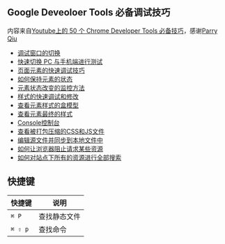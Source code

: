 ## Google Deveoloer Tools 必备调试技巧

内容来自[Youtube上的 50 个 Chrome Developer Tools 必备技巧](https://www.youtube.com/watch?v=xSrpjGSNqvI&list=PLXbU-2B80FvBhAYNx8qqx6gaNSKX9HlCm)，感谢[Parry Qiu](https://www.youtube.com/channel/UCTJl5ok3HDONqcOOavWbhtw)

* [调试窗口的切换](/tools/google-developer-tools/debug-window-switching.md)
* [快速切换 PC 与手机端进行测试](/tools/google-developer-tools/quickly-switch-between-pc-and-mobile-phone-mode.md)
* [页面元素的快速调试技巧](/tools/google-developer-tools/quick-debugging-techniques-for-page-elements.md)
* [如何保持元素的状态](/tools/google-developer-tools/how-to-keep-the-state-of-the-element.md)
* [元素状态改变的监控方法](/tools/google-developer-tools/monitoring-of-element-status-changes.md)
* [样式的快速调试和修改](/tools/google-developer-tools/quick-debugging-and-modification-of-styles.md)
* [查看元素样式的盒模型](/tools/google-developer-tools/check-element-style-box-model.md)
* [查看元素最终的样式](/tools/google-developer-tools/see-the-final-style-of-the-element.md)
* [Console控制台](/tools/google-developer-tools/console.md)
* [查看被打包压缩的CSS和JS文件](/tools/google-developer-tools/view-packed-css-and-js-files.md)
* [编辑源文件并同步到本地文件中](/tools/google-developer-tools/edit-source-files-and-sync-to-local-files.md)
* [如何让浏览器阻止请求某些资源](/tools/google-developer-tools/how-to-make-browsers-block-requests-for-certain-resources.md)
* [如何对站点下所有的资源进行全部搜索](/tools/google-developer-tools/how-to-search-all-the-resources-under-the-site.md)

## 快捷键

| 快捷键 | 说明 |
| --- | --- |
| `⌘ P` | 查找静态文件 |
| `⌘ ⇧ p` | 查找命令 |
